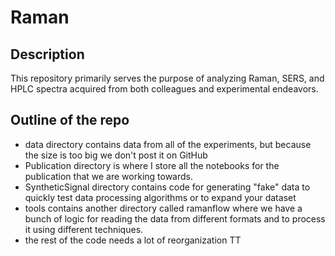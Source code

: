 # Raman
## Description
This repository primarily serves the purpose of analyzing Raman, SERS, and HPLC spectra acquired from both colleagues 
and experimental endeavors.

## Outline of the repo

 - data directory contains data from all of the experiments, but because the size is too big we don't post it on GitHub
 - Publication directory is where I store all the notebooks for the publication that we are working towards.
 - SyntheticSignal directory contains code for generating "fake" data to quickly test data processing algorithms or to 
expand your dataset
 - tools contains another directory called ramanflow where we have a bunch of logic for reading the data from different 
formats and to process it using different techniques. 
 - the rest of the code needs a lot of reorganization TT